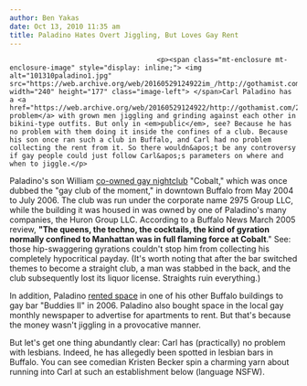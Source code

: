```yaml
---
author: Ben Yakas
date: Oct 13, 2010 11:35 am
title: Paladino Hates Overt Jiggling, But Loves Gay Rent
---
```


	
										<p><span class="mt-enclosure mt-enclosure-image" style="display: inline;"> <img alt="101310paladino1.jpg" src="https://web.archive.org/web/20160529124922im_/http://gothamist.com/attachments/byakas/101310paladino1.jpg" width="240" height="177" class="image-left"> </span>Carl Paladino has a <a href="https://web.archive.org/web/20160529124922/http://gothamist.com/2010/10/11/paladino_hates_gay_pride_parade_has.php">serious problem</a> with grown men jiggling and grinding against each other in bikini-type outfits. But only in <em>public</em>, see? Because he has no problem with them doing it inside the confines of a club. Because his son once ran such a club in Buffalo, and Carl had no problem collecting the rent from it. So there wouldn&apos;t be any controversy if gay people could just follow Carl&apos;s parameters on where and when to jiggle.</p>

<p>Paladino&apos;s son William <a href="https://web.archive.org/web/20160529124922/http://www.nydailynews.com/ny_local/2010/10/13/2010-10-13_gop_governor_hopeful_carl_paladino_cashed_on_buffalo_gay_clubs_cobalt_buddies_ii.html">co-owned gay nightclub</a> &quot;Cobalt,&quot; which was once dubbed the &quot;gay club of the moment,&quot; in downtown Buffalo from May 2004 to July 2006. The club was run under the corporate name 2975 Group LLC, while the building it was housed in was owned by one of Paladino&apos;s many companies, the Huron Group LLC. According to a Buffalo News March 2005 review, <strong>&quot;The queens, the techno, the cocktails, the kind of gyration normally confined to Manhattan was in full flaming force at Cobalt</strong>.&quot; See: those hip-swaggering gyrations couldn&apos;t stop him from collecting his completely hypocritical payday. (It&apos;s worth noting that after the bar switched themes to become a straight club, a man was stabbed in the back, and the club subsequently lost its liquor license. Straights ruin everything.)</p>

<p>In addition, Paladino <a href="https://web.archive.org/web/20160529124922/http://www.newsday.com/long-island/politics/newspaper-editor-says-paladino-rented-space-to-gay-bar-1.2356332">rented space</a> in one of his other Buffalo buildings to gay bar &quot;Buddies II&quot; in 2006. Paladino also bought space in the local gay monthly newspaper to advertise for apartments to rent. But that&apos;s because the money wasn&apos;t jiggling in a provocative manner.</p>

<p>But let&apos;s get one thing abundantly clear: Carl has (practically) no problem with lesbians. Indeed, he has allegedly been spotted in lesbian bars in Buffalo. You can see comedian Kristen Becker spin a charming yarn about running into Carl at such an establishment below (language NSFW).</p>					
										
									
				